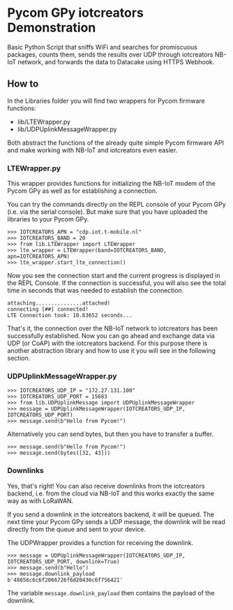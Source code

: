 # Pycom GPy iotcreators Demonstration

Basic Python Script that sniffs WiFi and searches for promiscuous packages, counts them, sends the results over UDP through iotcreators NB-IoT network, and forwards the data to Datacake using HTTPS Webhook.

## How to

In the Libraries folder you will find two wrappers for Pycom firmware functions:

- lib/LTEWrapper.py
- lib/UDPUplinkMessageWrapper.py

Both abstract the functions of the already quite simple Pycom firmware API and make working with NB-IoT and iotcreators even easier.

### LTEWrapper.py

This wrapper provides functions for initializing the NB-IoT modem of the Pycom GPy as well as for establishing a connection. 

You can try the commands directly on the REPL console of your Pycom GPy (i.e. via the serial console). But make sure that you have uploaded the libraries to your Pycom GPy.

```
>>> IOTCREATORS_APN = "cdp.iot.t-mobile.nl"
>>> IOTCREATORS_BAND = 20
>>> from lib.LTEWrapper import LTEWrapper
>>> lte_wrapper = LTEWrapper(band=IOTCREATORS_BAND, apn=IOTCREATORS_APN)
>>> lte_wrapper.start_lte_connection()
```

Now you see the connection start and the current progress is displayed in the REPL Console. If the connection is successful, you will also see the total time in seconds that was needed to establish the connection.

```
attaching...............attached!
connecting [##] connected!
LTE Connection took: 10.63652 seconds...
```

That's it, the connection over the NB-IoT network to iotcreators has been successfully established. Now you can go ahead and exchange data via UDP (or CoAP) with the iotcreators backend. For this purpose there is another abstraction library and how to use it you will see in the following section.

### UDPUplinkMessageWrapper.py

```
>>> IOTCREATORS_UDP_IP = "172.27.131.100"
>>> IOTCREATORS_UDP_PORT = 15683
>>> from lib.UDPUplinkMessage import UDPUplinkMessageWrapper
>>> message = UDPUplinkMessageWrapper(IOTCREATORS_UDP_IP, IOTCREATORS_UDP_PORT)
>>> message.send(b"Hello from Pycom!")
```

Alternatively you can send bytes, but then you have to transfer a buffer.

```
>>> message.send(b"Hello from Pycom!")
>>> message.send(bytes([32, 43]))
```

### Downlinks

Yes, that's right! You can also receive downlinks from the iotcreators backend, i.e. from the cloud via NB-IoT and this works exactly the same way as with LoRaWAN.

If you send a downlink in the iotcreators backend, it will be queued. The next time your Pycom GPy sends a UDP message, the downlink will be read directly from the queue and sent to your device.

The UDPWrapper provides a function for receiving the downlink.

```
>>> message = UDPUplinkMessageWrapper(IOTCREATORS_UDP_IP, IOTCREATORS_UDP_PORT, downlink=True)
>>> message.send(b"Hello")
>>> message.downlink_payload
b'48656c6c6f2066726f6d20436c6f756421'
```

The variable `message.downlink_payload` then contains the payload of the downlink. 